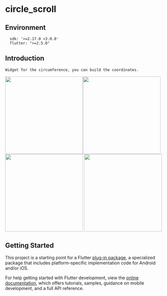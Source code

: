 # circle_scroll

## Environment

```
  sdk: '>=2.17.0 <3.0.0'
  flutter: ">=2.5.0"
```

## Introduction

```
Widget for the circumference, you can build the coordinates.
```

<img width="250" src="https://user-images.githubusercontent.com/16457165/190837552-88068632-360a-4ab7-8232-325be7d49085.gif"><img width="250" src="https://user-images.githubusercontent.com/16457165/190837548-84524f66-d862-49af-8286-b8909a102773.gif"><img width="250" src="https://user-images.githubusercontent.com/16457165/190837545-62989774-d387-4595-ae6e-d24c0c31884f.gif">
<img width="250" src="https://user-images.githubusercontent.com/16457165/190837539-1bdca307-a8e1-49cc-9212-50552bdb3fea.gif">


## Getting Started

This project is a starting point for a Flutter
[plug-in package](https://flutter.dev/developing-packages/),
a specialized package that includes platform-specific implementation code for
Android and/or iOS.

For help getting started with Flutter development, view the
[online documentation](https://flutter.dev/docs), which offers tutorials,
samples, guidance on mobile development, and a full API reference.

